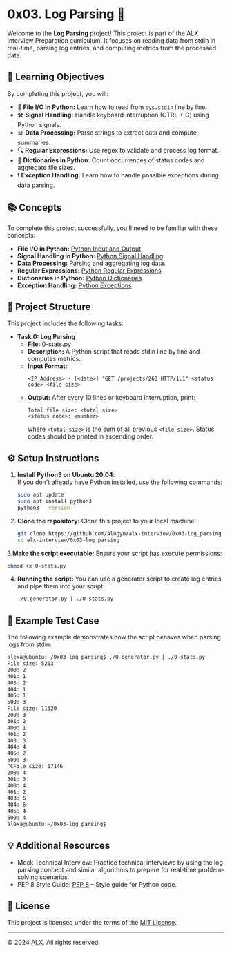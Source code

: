 # 0x03. Log Parsing 📄

Welcome to the **Log Parsing** project! This project is part of the ALX Interview Preparation curriculum. It focuses on reading data from stdin in real-time, parsing log entries, and computing metrics from the processed data.

## 📝 Learning Objectives

By completing this project, you will:

- 📜 **File I/O in Python:** Learn how to read from `sys.stdin` line by line.
- 🛠️ **Signal Handling:** Handle keyboard interruption (CTRL + C) using Python signals.
- 📊 **Data Processing:** Parse strings to extract data and compute summaries.
- 🔍 **Regular Expressions:** Use regex to validate and process log format.
- 🧮 **Dictionaries in Python:** Count occurrences of status codes and aggregate file sizes.
- ❗ **Exception Handling:** Learn how to handle possible exceptions during data parsing.

## 📚 Concepts

To complete this project successfully, you'll need to be familiar with these concepts:

- **File I/O in Python:** [Python Input and Output](https://docs.python.org/3/tutorial/inputoutput.html)
- **Signal Handling in Python:** [Python Signal Handling](https://docs.python.org/3/library/signal.html)
- **Data Processing:** Parsing and aggregating log data.
- **Regular Expressions:** [Python Regular Expressions](https://docs.python.org/3/library/re.html)
- **Dictionaries in Python:** [Python Dictionaries](https://docs.python.org/3/tutorial/datastructures.html#dictionaries)
- **Exception Handling:** [Python Exceptions](https://docs.python.org/3/tutorial/errors.html)

## 📂 Project Structure

This project includes the following tasks:

- **Task 0: Log Parsing**  
   - **File:** [0-stats.py](./0-stats.py)  
   - **Description:** A Python script that reads stdin line by line and computes metrics.  
   - **Input Format:**  
     ```
     <IP Address> - [<date>] "GET /projects/260 HTTP/1.1" <status code> <file size>
     ```
   - **Output:** After every 10 lines or keyboard interruption, print:  
     ```
     Total file size: <total size>
     <status code>: <number>
     ```
     where `<total size>` is the sum of all previous `<file size>`. Status codes should be printed in ascending order.

## ⚙️ Setup Instructions

1. **Install Python3 on Ubuntu 20.04**:  
   If you don't already have Python installed, use the following commands:
   ```bash
   sudo apt update
   sudo apt install python3
   python3 --version
   ```

2. **Clone the repository:**
   Clone this project to your local machine:
   ```bash
   git clone https://github.com/Alogyn/alx-interview/0x03-log_parsing
   cd alx-interview/0x03-log_parsing
   ```

3.**Make the script executable:**
   Ensure your script has execute permissions:
   ```bash
   chmod +x 0-stats.py
   ```

4. **Running the script:**
   You can use a generator script to create log entries and pipe them into your script:
   ```bash
   ./0-generator.py | ./0-stats.py
   ```

## 🧪 Example Test Case

The following example demonstrates how the script behaves when parsing logs from stdin:

```bash
alexa@ubuntu:~/0x03-log_parsing$ ./0-generator.py | ./0-stats.py
File size: 5213
200: 2
401: 1
403: 2
404: 1
405: 1
500: 3
File size: 11320
200: 3
301: 2
400: 1
401: 2
403: 3
404: 4
405: 2
500: 3
^CFile size: 17146
200: 4
301: 3
400: 4
401: 2
403: 6
404: 6
405: 4
500: 4
alexa@ubuntu:~/0x03-log_parsing$
```

## 💡 Additional Resources

- Mock Technical Interview: Practice technical interviews by using the log parsing concept and similar algorithms to prepare for real-time problem-solving scenarios.
- PEP 8 Style Guide: [PEP 8](https://peps.python.org/pep-0008/) – Style guide for Python code.

## 📜 License

This project is licensed under the terms of the [MIT License](https://opensource.org/licenses/MIT).

---

© 2024 [ALX](https://www.alxafrica.com/). All rights reserved.
